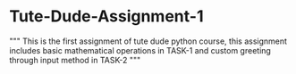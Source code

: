# Tute-Dude-Assignment-1
"""
This is the first assignment of tute dude python course,
this assignment includes basic mathematical operations in TASK-1 and custom greeting through input method in TASK-2
"""
